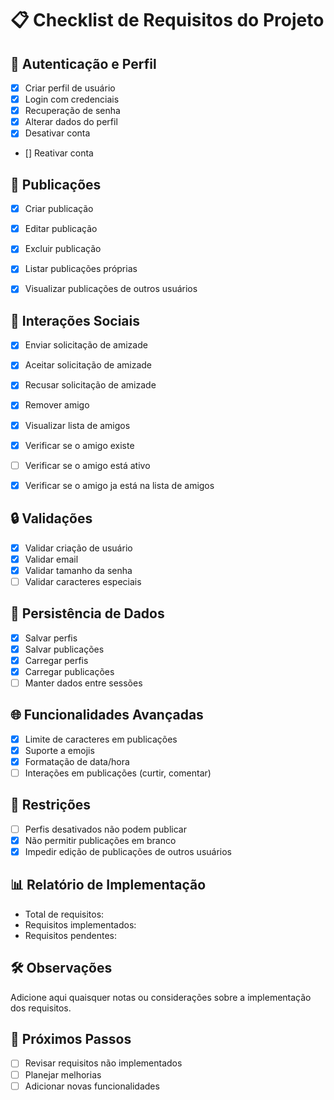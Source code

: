 # 📋 Checklist de Requisitos do Projeto

## 🔐 Autenticação e Perfil
- [X] Criar perfil de usuário
- [X] Login com credenciais
- [X] Recuperação de senha
- [X] Alterar dados do perfil
- [X] Desativar conta
- [] Reativar conta


## 📝 Publicações
- [X] Criar publicação
- [X] Editar publicação
- [X] Excluir publicação 
- [X] Listar publicações próprias
- [X] Visualizar publicações de outros usuários


## 👥 Interações Sociais
- [X] Enviar solicitação de amizade
- [X] Aceitar solicitação de amizade
- [X] Recusar solicitação de amizade
- [X] Remover amigo
- [X] Visualizar lista de amigos
- [X] Verificar se o amigo existe
- [ ] Verificar se o amigo está ativo
- [X] Verificar se o amigo ja está na lista de amigos


## 🔒 Validações
- [X] Validar criação de usuário
- [X] Validar email
- [X] Validar tamanho da senha
- [ ] Validar caracteres especiais

## 💾 Persistência de Dados
- [X] Salvar perfis
- [X] Salvar publicações
- [X] Carregar perfis
- [X] Carregar publicações
- [ ] Manter dados entre sessões

## 🌐 Funcionalidades Avançadas
- [X] Limite de caracteres em publicações
- [X] Suporte a emojis
- [X] Formatação de data/hora
- [ ] Interações em publicações (curtir, comentar)

## 🚫 Restrições
- [ ] Perfis desativados não podem publicar
- [X] Não permitir publicações em branco
- [X] Impedir edição de publicações de outros usuários

## 📊 Relatório de Implementação
- Total de requisitos: 
- Requisitos implementados: 
- Requisitos pendentes: 

## 🛠 Observações
Adicione aqui quaisquer notas ou considerações sobre a implementação dos requisitos.

## 🚀 Próximos Passos
- [ ] Revisar requisitos não implementados
- [ ] Planejar melhorias
- [ ] Adicionar novas funcionalidades 